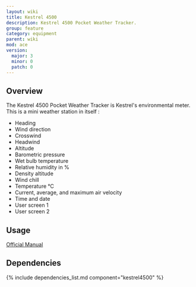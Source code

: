 ```yaml
---
layout: wiki
title: Kestrel 4500
description: Kestrel 4500 Pocket Weather Tracker.
group: feature
category: equipment
parent: wiki
mod: ace
version:
  major: 3
  minor: 0
  patch: 0
---
```


## Overview

The Kestrel 4500 Pocket Weather Tracker is Kestrel's environmental meter. This is a mini weather station in itself :
- Heading
- Wind direction
- Crosswind
- Headwind
- Altitude
- Barometric pressure
- Wet bulb temperature
- Relative humidity in %
- Density altitude
- Wind chill
- Temperature °C
- Current, average, and maximum air velocity
- Time and date
- User screen 1
- User screen 2

## Usage

[Official Manual](https://github.com/acemod/ACE3/blob/master/extras/K4500_Instruction_Manual_English.pdf)

## Dependencies

{% include dependencies_list.md component="kestrel4500" %}
